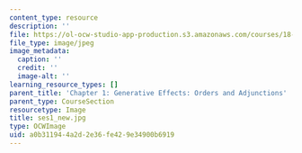 ```yaml
---
content_type: resource
description: ''
file: https://ol-ocw-studio-app-production.s3.amazonaws.com/courses/18-s097-applied-category-theory-january-iap-2019/a0b311944a2d2e36fe429e34900b6919_ses1_new.jpg
file_type: image/jpeg
image_metadata:
  caption: ''
  credit: ''
  image-alt: ''
learning_resource_types: []
parent_title: 'Chapter 1: Generative Effects: Orders and Adjunctions'
parent_type: CourseSection
resourcetype: Image
title: ses1_new.jpg
type: OCWImage
uid: a0b31194-4a2d-2e36-fe42-9e34900b6919
---
```

